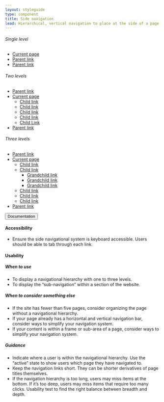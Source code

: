 ```yaml
---
layout: styleguide
type: component
title: Side navigation
lead: Hierarchical, vertical navigation to place at the side of a page. Note: We're currently developing horizontal navigation and headers for the top of a page.
---
```


<div class="preview">

  <h6 class="usa-heading-alt">Single level</h6>

  <div class="usa-grid">
    <aside class="usa-width-one-fourth">
      <ul class="usa-sidenav-list">
        <li>
          <a class="usa-current" href="javascript:void(0)">Current page</a>
        </li>
        <li>
          <a href="javascript:void(0)">Parent link</a>
        </li>
        <li>
          <a href="javascript:void(0)">Parent link</a>
        </li>
      </ul>
    </aside>
  </div>

  <h6 class="usa-heading-alt">Two levels</h6>

  <div class="usa-grid">
    <aside class="usa-width-one-fourth">
      <ul class="usa-sidenav-list">
        <li>
          <a href="javascript:void(0)">Parent link</a>
        </li>
        <li>
          <a class="usa-current" href="javascript:void(0)">Current page</a>
          <ul class="usa-sidenav-sub_list">
            <li>
              <a href="javascript:void(0)">Child link</a>
            </li>
            <li>
              <a href="javascript:void(0)">Child link</a>
            </li>
            <li>
              <a href="javascript:void(0)">Child link</a>
            </li>
            <li>
              <a href="javascript:void(0)">Child link</a>
            </li>
            <li>
              <a class="usa-current" href="javascript:void(0)">Child Link</a>
            </li>
          </ul>
        </li>
        <li>
          <a href="javascript:void(0)">Parent link</a>
        </li>
      </ul>
    </aside>
  </div>

  <h6 class="usa-heading-alt">Three levels</h6>

  <div class="usa-grid">
    <aside class="usa-width-one-fourth">
      <ul class="usa-sidenav-list">
        <li>
          <a href="javascript:void(0)">Parent link</a>
        </li>
        <li>
          <a class="usa-current" href="javascript:void(0)">Current page</a>
          <ul class="usa-sidenav-sub_list">
            <li>
              <a href="javascript:void(0)">Child link</a>
            </li>
            <li>
              <a href="javascript:void(0)">Child link</a>
              <ul class="usa-sidenav-sub_list">
                <li>
                  <a href="javascript:void(0)">Grandchild link</a>
                </li>
                <li>
                  <a href="javascript:void(0)">Grandchild link</a>
                </li>
                <li>
                  <a class="usa-current" href="javascript:void(0)">Grandchild link</a>
                </li>
              </ul>
            </li>
            <li>
              <a href="javascript:void(0)">Child link</a>
            </li>
            <li>
              <a href="javascript:void(0)">Child link</a>
            </li>
            <li>
              <a href="javascript:void(0)">Child link</a>
            </li>
          </ul>
        </li>
        <li>
          <a href="javascript:void(0)">Parent link</a>
        </li>
      </ul>
    </aside>
  </div>

</div>

<div class="usa-accordion-bordered usa-accordion-docs">
  <button class="usa-button-unstyled usa-accordion-button"
      aria-expanded="true" aria-controls="collapsible-0">
    Documentation
  </button>
  <div id="collapsible-0" aria-hidden="false" class="usa-accordion-content">
    <h4 class="usa-heading">Accessibility</h4>
    <ul class="usa-content-list">
      <li>Ensure the side navigational system is keyboard accessible. Users should be able to tab through each link.</li>
    </ul>
    <h4 class="usa-heading">Usability</h4>
    <h5>When to use</h5>
    <ul class="usa-content-list">
      <li>To display a navigational hierarchy with one to three levels.</li>
      <li>To display the “sub-navigation” within a section of the website.</li>
    </ul>
    <h5>When to consider something else</h5>
    <ul class="usa-content-list">
      <li>If the site has fewer than five pages, consider organizing the page without a navigational hierarchy.</li>
      <li>If your page already has a horizontal and vertical navigation bar, consider ways to simplify your navigation system.</li>
      <li>If your content is within a frame or sub-area of a page, consider ways to simplify your navigation system.</li>
    </ul>
    <h5>Guidance</h5>
    <ul class="usa-content-list">
      <li>Indicate where a user is within the navigational hierarchy. Use the “active” state to show users which page they have navigated to.</li>
      <li>Keep the navigation links short. They can be shorter derivatives of page titles themselves.</li>
      <li>If the navigation hierarchy is too long, users may miss items at the bottom. If it’s too deep, users may miss items that require too many clicks. Usability test to find the right balance between breadth and depth.</li>
    </ul>
  </div>
</div>
